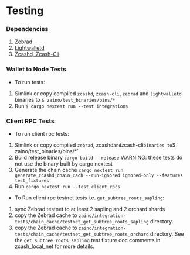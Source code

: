 # Testing
### Dependencies
1) [Zebrad](https://github.com/ZcashFoundation/zebra.git)
2) [Lightwalletd](https://github.com/zcash/lightwalletd.git)
4) [Zcashd, Zcash-Cli](https://github.com/zcash/zcash)

### Wallet to Node Tests
- To run tests:
1) Simlink or copy compiled `zcashd`, `zcash-cli`, `zebrad` and `lightwalletd` binaries to `$ zaino/test_binaries/bins/*`
2) Run `$ cargo nextest run --test integrations`

### Client RPC Tests
- To run client rpc tests:
1) Simlink or copy compiled `zebrad`, zcashd` and `zcash-cli` binaries to `$ zaino/test_binaries/bins/*`
2) Build release binary `cargo build --release` WARNING: these tests do not use the binary built by cargo nextest
3) Generate the chain cache `cargo nextest run generate_zcashd_chain_cach --run-ignored ignored-only --features test_fixtures`
4) Run `cargo nextest run --test client_rpcs`

- To Run client rpc testnet tests i.e. `get_subtree_roots_sapling`:
1) sync Zebrad testnet to at least 2 sapling and 2 orchard shards
2) copy the Zebrad cache to `zaino/integration-tests/chain_cache/testnet_get_subtree_roots_sapling` directory.
3) copy the Zebrad cache to `zaino/integration-tests/chain_cache/testnet_get_subtree_roots_orchard` directory.
See the `get_subtree_roots_sapling` test fixture doc comments in zcash_local_net for more details.

